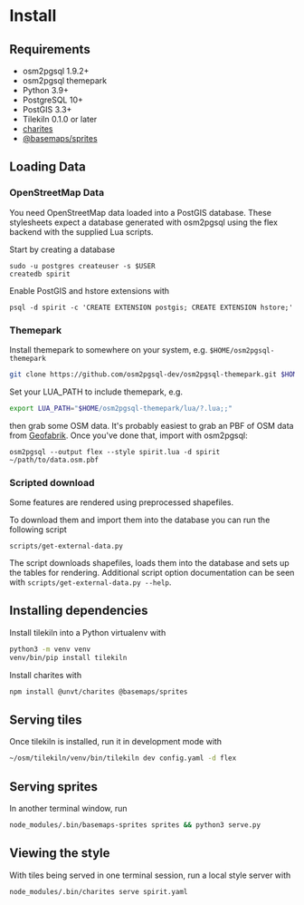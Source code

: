 # Install

## Requirements

- osm2pgsql 1.9.2+
- osm2pgsql themepark
- Python 3.9+
- PostgreSQL 10+
- PostGIS 3.3+
- Tilekiln 0.1.0 or later
- [charites](https://github.com/unvt/charites)
- [@basemaps/sprites](https://www.npmjs.com/package/@basemaps/sprites)

## Loading Data

### OpenStreetMap Data

You need OpenStreetMap data loaded into a PostGIS database. These stylesheets expect a database generated with osm2pgsql using the flex backend with the supplied Lua scripts.

Start by creating a database

```
sudo -u postgres createuser -s $USER
createdb spirit
```

Enable PostGIS and hstore extensions with

```
psql -d spirit -c 'CREATE EXTENSION postgis; CREATE EXTENSION hstore;'
```

### Themepark

Install themepark to somewhere on your system, e.g. `$HOME/osm2pgsql-themepark`

```sh
git clone https://github.com/osm2pgsql-dev/osm2pgsql-themepark.git $HOME/osm2pgsql-themepark
```

Set your LUA_PATH to include themepark, e.g.

```sh
export LUA_PATH="$HOME/osm2pgsql-themepark/lua/?.lua;;"
```

then grab some OSM data. It's probably easiest to grab an PBF of OSM data from [Geofabrik](https://download.geofabrik.de/). Once you've done that, import with osm2pgsql:

```
osm2pgsql --output flex --style spirit.lua -d spirit ~/path/to/data.osm.pbf
```

### Scripted download
Some features are rendered using preprocessed shapefiles.

To download them and import them into the database you can run the following script

```
scripts/get-external-data.py
```


The script downloads shapefiles, loads them into the database and sets up the tables for rendering. Additional script option documentation can be seen with `scripts/get-external-data.py --help`.

## Installing dependencies

Install tilekiln into a Python virtualenv with

```sh
python3 -m venv venv
venv/bin/pip install tilekiln
```

Install charites with

```sh
npm install @unvt/charites @basemaps/sprites
```


## Serving tiles

Once tilekiln is installed, run it in development mode with

```sh
~/osm/tilekiln/venv/bin/tilekiln dev config.yaml -d flex
```

## Serving sprites

In another terminal window, run

```sh
node_modules/.bin/basemaps-sprites sprites && python3 serve.py
```

## Viewing the style

With tiles being served in one terminal session, run a local style server with

```sh
node_modules/.bin/charites serve spirit.yaml
```

